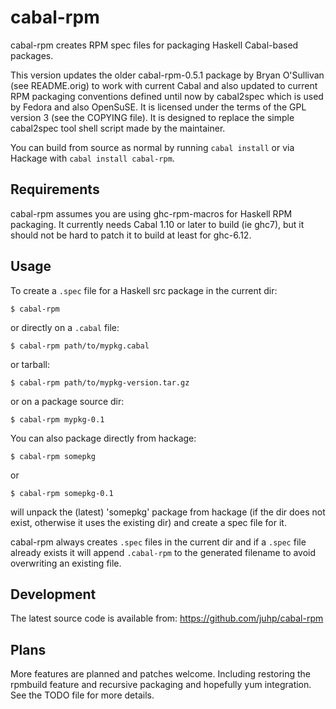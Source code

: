 # cabal-rpm

cabal-rpm creates RPM spec files for packaging Haskell Cabal-based packages.

This version updates the older cabal-rpm-0.5.1 package by Bryan O'Sullivan
(see README.orig) to work with current Cabal and also updated to current RPM
packaging conventions defined until now by cabal2spec which is used by Fedora
and also OpenSuSE.  It is licensed under the terms of the GPL version 3
(see the COPYING file).  It is designed to replace the simple cabal2spec tool
shell script made by the maintainer.

You can build from source as normal by running `cabal install`
or via Hackage with `cabal install cabal-rpm`.

## Requirements
cabal-rpm assumes you are using ghc-rpm-macros for Haskell RPM packaging.
It currently needs Cabal 1.10 or later to build (ie ghc7),
but it should not be hard to patch it to build at least for ghc-6.12.

## Usage
To create a `.spec` file for a Haskell src package in the current dir:

    $ cabal-rpm

or directly on a `.cabal` file:

    $ cabal-rpm path/to/mypkg.cabal

or tarball:

    $ cabal-rpm path/to/mypkg-version.tar.gz

or on a package source dir:

    $ cabal-rpm mypkg-0.1

You can also package directly from hackage:

    $ cabal-rpm somepkg

or

    $ cabal-rpm somepkg-0.1

will unpack the (latest) 'somepkg' package from hackage
(if the dir does not exist, otherwise it uses the existing dir)
and create a spec file for it.

cabal-rpm always creates `.spec` files in the current dir
and if a `.spec` file already exists it will append `.cabal-rpm`
to the generated filename to avoid overwriting an existing file.

## Development
The latest source code is available from: https://github.com/juhp/cabal-rpm

## Plans
More features are planned and patches welcome.
Including restoring the rpmbuild feature and recursive
packaging and hopefully yum integration.  See the TODO file
for more details.
